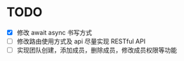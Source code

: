# TODO

- [x] 修改 await async 书写方式
- [ ] 修改路由使用方式及 api 尽量实现 RESTful API
- [ ] 实现团队创建，添加成员，删除成员，修改成员权限等功能
